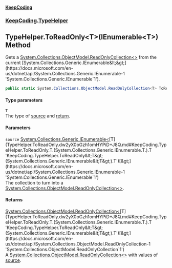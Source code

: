 #### [KeepCoding](index.md 'index')
### [KeepCoding](KeepCoding.md 'KeepCoding').[TypeHelper](TypeHelper.md 'KeepCoding.TypeHelper')
## TypeHelper.ToReadOnly&lt;T&gt;(IEnumerable&lt;T&gt;) Method
Gets a [System.Collections.ObjectModel.ReadOnlyCollection&lt;&gt;](https://docs.microsoft.com/en-us/dotnet/api/System.Collections.ObjectModel.ReadOnlyCollection-1 'System.Collections.ObjectModel.ReadOnlyCollection`1') from the current [System.Collections.Generic.IEnumerable&lt;&gt;](https://docs.microsoft.com/en-us/dotnet/api/System.Collections.Generic.IEnumerable-1 'System.Collections.Generic.IEnumerable`1').  
```csharp
public static System.Collections.ObjectModel.ReadOnlyCollection<T> ToReadOnly<T>(this System.Collections.Generic.IEnumerable<T> source);
```
#### Type parameters
<a name='KeepCoding.TypeHelper.ToReadOnly.T.(System.Collections.Generic.IEnumerable.T.).T'></a>
`T`  
The type of [source](TypeHelper.ToReadOnly.dw2yX0oGzh1omHYPiD+J8Q.md#KeepCoding.TypeHelper.ToReadOnly.T.(System.Collections.Generic.IEnumerable.T.).source 'KeepCoding.TypeHelper.ToReadOnly&lt;T&gt;(System.Collections.Generic.IEnumerable&lt;T&gt;).source') and [return](https://docs.microsoft.com/en-us/dotnet/csharp/language-reference/keywords/return 'https://docs.microsoft.com/en-us/dotnet/csharp/language-reference/keywords/return').
  
#### Parameters
<a name='KeepCoding.TypeHelper.ToReadOnly.T.(System.Collections.Generic.IEnumerable.T.).source'></a>
`source` [System.Collections.Generic.IEnumerable&lt;](https://docs.microsoft.com/en-us/dotnet/api/System.Collections.Generic.IEnumerable-1 'System.Collections.Generic.IEnumerable`1')[T](TypeHelper.ToReadOnly.dw2yX0oGzh1omHYPiD+J8Q.md#KeepCoding.TypeHelper.ToReadOnly.T.(System.Collections.Generic.IEnumerable.T.).T 'KeepCoding.TypeHelper.ToReadOnly&lt;T&gt;(System.Collections.Generic.IEnumerable&lt;T&gt;).T')[&gt;](https://docs.microsoft.com/en-us/dotnet/api/System.Collections.Generic.IEnumerable-1 'System.Collections.Generic.IEnumerable`1')  
The collection to turn into a [System.Collections.ObjectModel.ReadOnlyCollection&lt;&gt;](https://docs.microsoft.com/en-us/dotnet/api/System.Collections.ObjectModel.ReadOnlyCollection-1 'System.Collections.ObjectModel.ReadOnlyCollection`1').
  
#### Returns
[System.Collections.ObjectModel.ReadOnlyCollection&lt;](https://docs.microsoft.com/en-us/dotnet/api/System.Collections.ObjectModel.ReadOnlyCollection-1 'System.Collections.ObjectModel.ReadOnlyCollection`1')[T](TypeHelper.ToReadOnly.dw2yX0oGzh1omHYPiD+J8Q.md#KeepCoding.TypeHelper.ToReadOnly.T.(System.Collections.Generic.IEnumerable.T.).T 'KeepCoding.TypeHelper.ToReadOnly&lt;T&gt;(System.Collections.Generic.IEnumerable&lt;T&gt;).T')[&gt;](https://docs.microsoft.com/en-us/dotnet/api/System.Collections.ObjectModel.ReadOnlyCollection-1 'System.Collections.ObjectModel.ReadOnlyCollection`1')  
A [System.Collections.ObjectModel.ReadOnlyCollection&lt;&gt;](https://docs.microsoft.com/en-us/dotnet/api/System.Collections.ObjectModel.ReadOnlyCollection-1 'System.Collections.ObjectModel.ReadOnlyCollection`1') with values of [source](TypeHelper.ToReadOnly.dw2yX0oGzh1omHYPiD+J8Q.md#KeepCoding.TypeHelper.ToReadOnly.T.(System.Collections.Generic.IEnumerable.T.).source 'KeepCoding.TypeHelper.ToReadOnly&lt;T&gt;(System.Collections.Generic.IEnumerable&lt;T&gt;).source').
